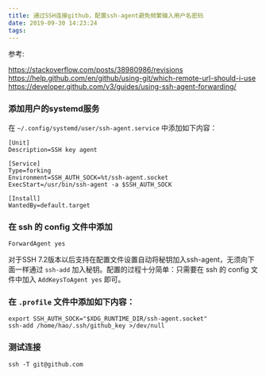 ```yaml
---
title: 通过SSH连接github，配置ssh-agent避免频繁输入用户名密码
date: 2019-09-30 14:23:24
tags:
---
```


参考:

https://stackoverflow.com/posts/38980986/revisions
https://help.github.com/en/github/using-git/which-remote-url-should-i-use
https://developer.github.com/v3/guides/using-ssh-agent-forwarding/

### 添加用户的systemd服务

在 `~/.config/systemd/user/ssh-agent.service` 中添加如下内容：
```
[Unit]
Description=SSH key agent

[Service]
Type=forking
Environment=SSH_AUTH_SOCK=%t/ssh-agent.socket
ExecStart=/usr/bin/ssh-agent -a $SSH_AUTH_SOCK

[Install]
WantedBy=default.target
```

### 在 ssh 的 config 文件中添加

`ForwardAgent yes`

对于SSH 7.2版本以后支持在配置文件设置自动将秘钥加入ssh-agent，无须向下面一样通过 `ssh-add` 加入秘钥。配置的过程十分简单：只需要在 ssh 的 config 文件中加入 `AddKeysToAgent yes` 即可。

### 在 `.profile` 文件中添加如下内容：

```.profile
export SSH_AUTH_SOCK="$XDG_RUNTIME_DIR/ssh-agent.socket"
ssh-add /home/hao/.ssh/github_key >/dev/null
```

### 测试连接

`ssh -T git@github.com`
